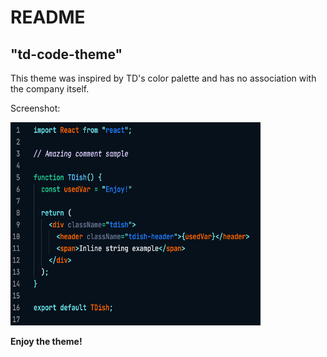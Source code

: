 # README

## "td-code-theme"

This theme was inspired by TD's color palette and has no association with the company itself.

Screenshot:

<img src="images/ide.png" width="400px" height="325px" />

**Enjoy the theme!**

